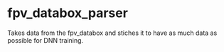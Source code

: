 # fpv_databox_parser
Takes data from the fpv_databox and stiches it to have as much data as possible for DNN training.

